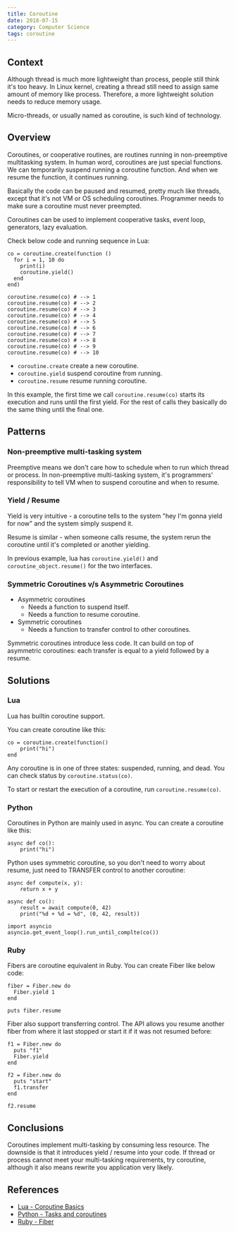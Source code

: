 ```yaml
---
title: Coroutine
date: 2018-07-15
category: Computer Science
tags: coroutine
---
```


## Context

Although thread is much more lightweight than process, people still think it's too heavy. In Linux kernel,  creating a thread still need to assign same amount of memory like process. Therefore, a more lightweight solution needs to reduce memory usage.

Micro-threads, or usually named as coroutine, is such kind of technology.

## Overview

Coroutines, or cooperative routines, are routines running in non-preemptive multitasking system. In human word, coroutines are just special functions. We can temporarily suspend running a coroutine function. And when we resume the function, it continues running.

Basically the code can be paused and resumed, pretty much like threads, except that it's not VM or OS scheduling coroutines. Programmer needs to make sure a coroutine must never preempted.

Coroutines can be used to implement cooperative tasks, event loop, generators, lazy evaluation.

Check below code and running sequence in Lua:

```
co = coroutine.create(function () 
  for i = 1, 10 do
    print(i)
    coroutine.yield()
  end
end)

coroutine.resume(co) # --> 1
coroutine.resume(co) # --> 2
coroutine.resume(co) # --> 3
coroutine.resume(co) # --> 4
coroutine.resume(co) # --> 5
coroutine.resume(co) # --> 6
coroutine.resume(co) # --> 7
coroutine.resume(co) # --> 8
coroutine.resume(co) # --> 9
coroutine.resume(co) # --> 10
```

* `coroutine.create` create a new coroutine.
* `coroutine.yield` suspend coroutine from running.
* `coroutine.resume` resume running coroutine.

In this example, the first time we call `coroutine.resume(co)` starts its execution and runs until the first yield. For the rest of calls they basically do the same thing until the final one.

## Patterns

### Non-preemptive multi-tasking system

Preemptive means we don't care how to schedule when to run which thread or process. In non-preemptive multi-tasking system, it's programmers' responsibility to tell VM when to suspend coroutine and when to resume.

### Yield / Resume

Yield is very intuitive - a coroutine tells to the system "hey I'm gonna yield for now" and the system simply suspend it.

Resume is similar - when someone calls resume, the system rerun the coroutine until it's completed or another yielding.

In previous example, lua has `coroutine.yield()` and `coroutine_object.resume()` for the two interfaces.

### Symmetric Coroutines v/s Asymmetric Coroutines

* Asymmetric coroutines
    * Needs a function to suspend itself.
    * Needs a function to resume coroutine.
* Symmetric coroutines
    * Needs a function to transfer control to other coroutines.

Symmetric coroutines introduce less code. It can build on top of asymmetric coroutines: each transfer is equal to a yield followed by a resume.

## Solutions

### Lua

Lua has builtin coroutine support. 

You can create coroutine like this:

```
co = coroutine.create(function()
    print("hi")
end
```

Any coroutine is in one of three states: suspended, running, and dead. You can check status by `coroutine.status(co)`.

To start or restart the execution of a coroutine, run `coroutine.resume(co)`.

### Python

Coroutines in Python are mainly used in async. You can create a coroutine like this:

```
async def co():
    print("hi")
```

Python uses symmetric coroutine, so you don't need to worry about resume, just need to TRANSFER control to another coroutine:

```
async def compute(x, y):
    return x + y

async def co():
    result = await compute(0, 42)
    print("%d + %d = %d", (0, 42, result))

import asyncio
asyncio.get_event_loop().run_until_complte(co())
```

### Ruby

Fibers are coroutine equivalent in Ruby. You can create Fiber like below code:

```
fiber = Fiber.new do
  Fiber.yield 1
end

puts fiber.resume
```

Fiber also support transferring control. The API allows you resume another fiber from where it last stopped or start it if it was not resumed before:

```
f1 = Fiber.new do
  puts "f1"
  Fiber.yield
end

f2 = Fiber.new do
  puts "start"
  f1.transfer
end

f2.resume
```

## Conclusions

Coroutines implement multi-tasking by consuming less resource. The downside is that it introduces yield / resume into your code. If thread or process cannot meet your multi-tasking requirements, try coroutine, although it also means rewrite you application very likely.

## References

* [Lua - Coroutine Basics](https://www.lua.org/pil/9.1.html)
* [Python - Tasks and coroutines](https://docs.python.org/3/library/asyncio-task.html)
* [Ruby - Fiber](https://ruby-doc.org/core-2.1.1/Fiber.html)
